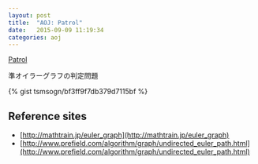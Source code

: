 ```yaml
---
layout: post
title:  "AOJ: Patrol"
date:   2015-09-09 11:19:34
categories: aoj
---
```

[Patrol](http://judge.u-aizu.ac.jp/onlinejudge/description.jsp?id=0086)

準オイラーグラフの判定問題

{% gist tsmsogn/bf3ff9f7db379d7115bf %}

## Reference sites

- [http://mathtrain.jp/euler_graph](http://mathtrain.jp/euler_graph)
- [http://www.prefield.com/algorithm/graph/undirected_euler_path.html](http://www.prefield.com/algorithm/graph/undirected_euler_path.html)
